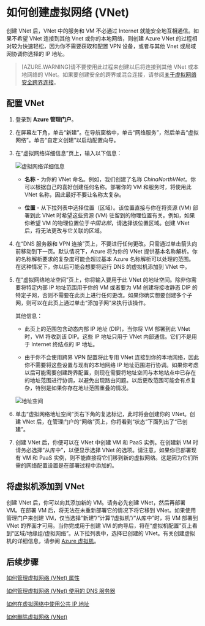 <properties 
   pageTitle="如何创建虚拟网络 (VNet)"
   description="了解如何创建虚拟网络 (VNet)"
   services="virtual-network"
   documentationCenter="na"
   authors="telmosampaio"
   manager="carolz"
   editor="tysonn"/>
<tags 
   ms.service="virtual-network"
   ms.date="06/08/2015"
   wacn.date="08/01/2015"/>

# 如何创建虚拟网络 (VNet)

创建 VNet 后，VNet 中的服务和 VM 不必通过 Internet 就能安全地互相通信。如果不希望 VNet 连接到其他 Vnet 或你的本地网络，则创建 Azure VNet 的过程相对较为快速轻松，因为你不需要获取和配置 VPN 设备，或者与其他 Vnet 或局域网协调你选择的 IP 地址。

>[AZURE.WARNING]请不要使用此过程来创建以后将连接到其他 VNet 或本地网络的 VNet。如果要创建安全的跨界或混合连接，请参阅[关于虚拟网络安全跨界连接](https://msdn.microsoft.com/zh-cn/library/azure/dn133798.aspx)。<!--如果要创建与另一个 VNet 连接的 VNet，请参阅[配置 VNet 到 VNet 连接](https://msdn.microsoft.com/zh-cn/library/azure/dn690122.aspx)。-->

## 配置 VNet

1. 登录到 **Azure 管理门户**。

2. 在屏幕左下角，单击“新建”。在导航窗格中，单击“网络服务”，然后单击“虚拟网络”。单击“自定义创建”以启动配置向导。

3. 在“虚拟网络详细信息”页上，输入以下信息：

	![虚拟网络详细信息](./media/virtual-networks-create-vnet/IC736054.png)

	- **名称** - 为你的 VNet 命名。例如，我们创建了名称 *ChinaNorthVNet*。你可以根据自己的喜好创建任何名称。部署你的 VM 和服务时，将使用此 VNet 名称，因此最好不要让名称太复杂。

	- **位置** - 从下拉列表中选择位置（区域）。该位置直接与你在将资源 (VM) 部署到此 VNet 时希望这些资源 (VM) 驻留到的物理位置有关。例如，如果你希望 VM 的物理位置位于*中国北部*，请选择该位置区域。创建 VNet 后，将无法更改与它关联的区域。

4. 在“DNS 服务器和 VPN 连接”页上，不要进行任何更改。只需通过单击箭头向前移动到下一页。默认情况下，Azure 将为你的 VNet 提供基本名称解析。你的名称解析要求的复杂度可能会超过基本 Azure 名称解析可以处理的范围。在这种情况下，你以后可能会想要将运行 DNS 的虚拟机添加到 VNet 中。<!--有关 Azure 名称解析和 DNS 的详细信息，请参阅[名称解析 (DNS)](https://msdn.microsoft.com/zh-cn/library/azure/jj156088.aspx)。-->

5. 在“虚拟网络地址空间”页上，你将输入要用于此 VNet 的地址空间。除非你需要将特定内部 IP 地址范围用于你的 VM 或者要为 VM 创建将接收静态 DIP 的特定子网，否则不需要在此页上进行任何更改。如果你确实想要创建多个子网，则可以在此页上通过单击“添加子网”来执行该操作。

	其他信息：

	- 此页上的范围包含动态内部 IP 地址 (DIP)，当你将 VM 部署到此 VNet 时，VM 将收到该 DIP。这些 IP 地址只用于 VNet 内部通信。它们不是用于 Internet 终结点的 IP 地址。

	- 由于你不会使用跨界 VPN 配置将此专用 VNet 连接到你的本地网络，因此你不需要将这些设置与现有的本地网络 IP 地址范围进行协调。如果你考虑以后可能需要创建跨界配置，则现在需要将地址空间与本地站点中已存在的地址范围进行协调，以避免出现路由问题。以后更改范围可能会有点复杂，特别是如果你存在地址范围重叠的情况。

	![地址空间](./media/virtual-networks-create-vnet/IC716778.png)

6. 单击“虚拟网络地址空间”页右下角的复选标记，此时将会创建你的 VNet。创建 VNet 后，在管理门户的“网络”页上，你将看到“状态”下面列出了“已创建”。

7. 创建 VNet 后，你便可以在 VNet 中创建 VM 和 PaaS 实例。在创建新 VM 时请务必选择“从库中”，以便显示选择 VNet 的选项。请注意，如果你已部署现有 VM 和 PaaS 实例，则不能直接将它们移到新的虚拟网络。这是因为它们所需的网络配置设置是在部署过程中添加的。

## 将虚拟机添加到 VNet

创建 VNet 后，你可以向其添加新的 VM。请务必先创建 VNet，然后再部署 VM。在部署 VM 后，将无法在未重新部署它的情况下将它移到 VNet。如果使用管理门户来创建 VM，仅当选择“新建”/“计算”/虚拟机”/“从库中”时，将 VM 部署到 VNet 的界面才可用。当你完成用于创建 VM 的向导后，将在“虚拟机配置”页上看到“区域/地缘组/虚拟网络”。从下拉列表中，选择已创建的 VNet。有关创建虚拟机的详细信息，请参阅 [Azure 虚拟机](virtual-machines)。

## 后续步骤

[如何管理虚拟网络 (VNet) 属性](/documentation/articles/virtual-networks-settings)

[如何管理虚拟网络 (VNet) 使用的 DNS 服务器](/documentation/articles/virtual-networks-manage-dns-in-vnet)

[如何在虚拟网络中使用公共 IP 地址](/documentation/articles/virtual-networks-public-ip-within-vnet)

[如何删除虚拟网络 (VNet)](/documentation/articles/virtual-networks-delete-vnet)
 

<!---HONumber=64-->